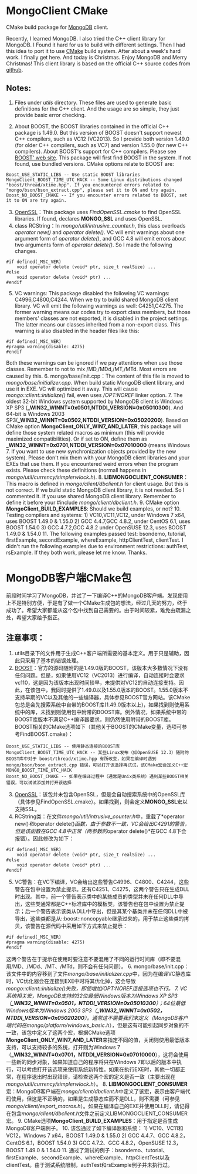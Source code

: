 MongoClient CMake
=================

CMake build package for [MongoDB](http://www.mongodb.org) client.

Recently, I learned MongoDB. I also tried the C++ client library for MongoDB. I Found it hard for us to build with different settings. Then I had this idea to port it to use [CMake](http://www.cmake.org) build system. After about a week's hard work. I finally get here. And today is Christmas. Enjoy MongoDB and Merry Christmas!
This client library is based on the official C++ source codes from [github](https://github.com/mongodb/mongo).

Notes:
------

1. Files under *utils* directory. These files are used to generate basic definitions for the C++ client. And the usage are so simple, they just provide basic error checking.

2. About BOOST, the BOOST libraries contained in the official C++ package is 1.49.0. But this version of BOOST doesn't support newest C++ compilers, such as VC12 (VC2013). So I provide both version 1.49.0 (for older C++ compilers, such as VC7) and version 1.55.0 (for new C++ compilers). About BOOST's support for C++ compilers. Please see [BOOST' web site](http://www.boost.org). This package will first find BOOST in the system. If not found, use bundled versions. CMake options relate to BOOST are:
```
Boost_USE_STATIC_LIBS -- Use static BOOST libraries  
MongoClient_BOOST_TIME_UTC_HACK -- Some Linux distributions changed "boost/thread/xtime.hpp". If you encountered errors related to "mongo/bson/bson_extract.cpp", please set it to ON and try again.  
Boost_NO_BOOST_CMAKE -- If you encounter errors related to BOOST, set it to ON are try again.  
```
3. [OpenSSL](http://www.openssl.org)：This package uses *FindOpenSSL.cmake* to find OpenSSL libraries. If found, declares **MONGO_SSL** and uses OpenSSL.
4. class RCString：In *mongo/util/intrusive_counter.h*, this class overloads *operator new()* and *operator delete()*. VC will emit warnings about one argument form of *operator delete()*, and GCC 4.8 will emit errors about two arguments form of *operator delete()*. So I made the following changes.
```
#if defined(_MSC_VER)  
    void operator delete (void* ptr, size_t realSize) ...  
#else  
    void operator delete (void* ptr) ...  
#endif  
```
5. VC warnings: This package disabled the following VC warnings: C4996,C4800,C4244.  When we try to build shared MongoDB client library. VC will emit the following warnings as well: C4251,C4275. The former warning means our codes try to export class members, but those members' classes are not exported, it is disabled in the project settings. The latter means our classes inherited from a non-export class. This warning is also disabled in the header files like this:
```
#if defined(_MSC_VER)  
#pragma warning(disable: 4275)  
#endif  
```
Both these warnings can be ignored if we pay attentions when use those classes. Remember to not to mix /MD,/MDd,/MT,/MTd. Most errors are caused by this.
6. mongo/base/init.cpp：The content of this file is moved to *mongo/base/initializer.cpp*. When build static MongoDB client library, and use it in EXE. VC will optimized it away. This will cause *mongo::client::initialize()* fail, even uses */OPT:NOREF* linker option.
7. The oldest 32-bit Windows system supported by MongoDB client is Windows XP SP3 (**_WIN32_WINNT=0x0501,NTDDI_VERSION=0x05010300**). And 64-bit is Windows 2003 SP3(**_WIN32_WINNT=0x0502,NTDDI_VERSION=0x05020200**). Based on CMake option **MongoClient_ONLY_WIN7_AND_LATER**, this package will define those system related macros as minimum (this will provide maximized compatibilities). Or if set to ON, define them as **_WIN32_WINNT=0x0701,NTDDI_VERSION=0x07010000** (means Windows 7. If you want to use new synchronization objects provided by the new system). Please don't mix them with your MongoDB client libraries and your EXEs that use them. If you encountered weird errors when the program exists. Please check these definitions (normall happens in *mongo/util/currency/simplerwlock.h*).
8. **LIBMONGOCLIENT_CONSUMER**：This macro is defined in *mongo/client/dbclient.h* for client usage. But this is not correct. If we build static MongoDB client library, it is not needed. So I commented it. If you use shared MongoDB client library. Remember to define it before your #include *mongo/client/dbclient.h*.
9. CMake option **MongoClient_BUILD_EXAMPLES**: Should we build examples, or not?
10. Testing compilers and systems:
    1) VC10,VC11,VC12, under Windows 7 x64, uses BOOST 1.49.0 & 1.55.0
    2) GCC 4.4.7,GCC 4.8.2, under CentOS 6.1, uses BOOST 1.54.0
    3) GCC 4.7.2,GCC 4.8.2 under OpenSUSE 12.3, uses BOOST 1.49.0 & 1.54.0
11. The following examples passed test: bsondemo, tutorial, firstExample, secondExample, whereExample, httpClientTest, clientTest. I didn't run the following examples due to environment restrictions: authTest, rsExample. If they both work, please let me know. Thanks.

MongoDB客户端CMake包
====================

前段时间学习了MongoDB，并试了一下编译C++的MongoDB客户端。发现使用上不是特别方便，于是有了做一个CMake生成包的想法，经过几天的努力，终于成功了。希望大家都能从这个包中找到自己需要的。由于时间较紧，难免由疏漏之处，希望大家给予指正。

注意事项：
----------

1. utils目录下的文件用于生成C++客户端所需要的基本定义。用于只是辅助，因此只采用了基本的错误处理。
2. [BOOST](http://www.boost.org)：官方的源码随附的是1.49.0版的BOOST，该版本大多数情况下没有任何问题。但是，如果使用VC12（VC2013）进行编译，自动连接时会要求vc110，这是因为该版本出现时间较早，未提供对VC12的自动连接支持。因此，在该包中，我同时提供了1.49.0以及1.55.0版本的BOOST。1.55.0版本不支持早期的VC以及其他的一些编译器，具体参见BOOST官方网站。该CMake包总是会先搜索系统中自带的BOOST库(1.49.0版本以上)，如果找到则使用系统中的库，未找到则使用包中附带的BOOST库。例外情况，如果系统中带的BOOST库版本不满足C++编译器要求，则仍然使用附带的BOOST库。BOOST相关的CMake选项如下（其他关于BOOST的CMake变量，选项可参考FindBOOST.cmake）：
```
Boost_USE_STATIC_LIBS -- 使用静态连接的BOOST库  
MongoClient_BOOST_TIME_UTC_HACK -- 某些Linux发布（如OpenSUSE 12.3）随附的BOOST库中对于 boost/thread/xtime.hpp 有所改变，如果在编译时遇到 mongo/bson/bson_extract.cpp 错误，可以打开该选择再试试，该CMake宏会定义C++宏 MONGO_BOOST_TIME_UTC_HACK  
Boost_NO_BOOST_CMAKE -- 如果在编译过程中（通常是Unix类系统）遇到某些BOOST相关错误，可以试试添加并打开该选择  
```
3. [OpenSSL](http://www.openssl.org)：该包并未包含OpenSSL，但是会自动搜索系统中的OpenSSL库（具体参见FindOpenSSL.cmake）。如果找到，则会定义**MONGO_SSL**宏以支持SSL。
4. RCString类：在文件*mongo/util/intrusive_counter.h*中，重载了*operator new()*和*operator delete()*函数，由于参数不一致，VC会给出C4291的警告，但是该函数在GCC 4.8中正常（两参数的*operator delete()*在GCC 4.8下会报错）。因此修改为如下：
```
#if defined(_MSC_VER)  
    void operator delete (void* ptr, size_t realSize) ...  
#else  
    void operator delete (void* ptr) ...  
#endif  
```
5. VC警告：在VC下编译，VC会给出这些警告C4996、C4800、C4244，这些警告在包中设置为禁止提示。还有C4251、C4275，这两个警告只在生成DLL时出现。其中，前一个警告表示类中的某些成员的类型并未在任何DLL中导出，这些类通常都是C++标准库中的模板类，该警告也在包中设置为禁止提示；后一个警告表示该类从DLL中导出，但是其某个基类并未在任何DLL中被导出，这些类都是从::boost::noncopyable继承过来的，用于禁止这些类的拷贝，该警告在源代码中采用如下方式来禁止提示：
```
#if defined(_MSC_VER)  
#pragma warning(disable: 4275)  
#endif  
```
这两个警告在于提示在使用时要注意不要混用了不同的运行时间库（即不要混用/MD、/MDd、/MT、/MTd，则不会有任何问题）。
6. mongo/base/init.cpp：该文件中的内容移到了文件*mongo/base/initializer.cpp*中，因为在编译VC静态库时，VC优化器会在连接到EXE中时将其优化掉，这会导致*mongo::client::initialize()*失败，即使增加/OPT:NOREF连接选项也不行。
7. VC系统相关宏，MongoDB支持的32位最低Windows版本为Windows XP SP3（**_WIN32_WINNT=0x0501，NTDDI_VERSION=0x05010300**）；64位最低Windows版本为Windows 2003 SP3（**_WIN32_WINNT=0x0502，NTDDI_VERSION=0x05020200**）。通常这不需要我们来定义（MongoDB客户端代码在*mongo/platform/windows_basic.h*），但是这有可能引起同步对象的不一致，该包中定义了这两个宏，根据CMake选项**MongoClient_ONLY_WIN7_AND_LATER**来指定不同的值，关闭则使用最低版本支持，可以支持较多的系统，打开则为Windows 7（**_WIN32_WINNT=0x0701，NTDDI_VERSION=0x07010000**），这将会使用一些新的同步对象，如果知道自己的程序将只在Windows 7即以后的版本中执行，可以考虑打开该选项来使用系统新特性。如果在执行EXE时，其他一切都正常，在程序退出时出现错误，请检查这两个宏的定义是否一致（主要出现在*mongo/util/currency/simplerwlock.h*）。
8. **LIBMONGOCLIENT_CONSUMER**宏：MongoDB客户端在*mongo/client/dbclient.h*中定义了该宏，表示由客户端代码使用，但这是不正确的，如果是生成静态库而不是DLL，则不需要（可参见*mongo/client/export_macros.h*）。如果在编译自己的EXE并使用DLL时，请记得在包含*mongo/client/dbclient.h*文件之前定义LIBMONGOCLIENT_CONSUMER宏。
9. CMake选项**MongoClient_BUILD_EXAMPLES**：用于指定是否生成MongoDB客户端例子。
10. 该包通过了如下编译器和系统：
    1) VC10、VC11和VC12，Windows 7 x64，BOOST 1.49.0 & 1.55.0
    2) GCC 4.4.7、GCC 4.8.2，CentOS 6.1，BOOST 1.54.0
    3) GCC 4.7.2、GCC 4.8.2，OpenSUSE 12.3，BOOST 1.49.0 & 1.54.0
11. 通过了测试的例子：bsondemo、tutorial、firstExample、secondExample、whereExample、httpClientTest以及clientTest。由于测试系统限制，authTest和rsExample例子并未执行过。
